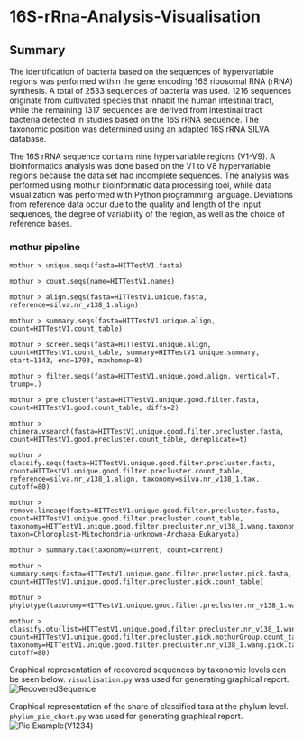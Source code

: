 # 16S-rRna-Analysis-Visualisation

## Summary
The identification of bacteria based on the sequences of hypervariable regions was performed within the gene encoding 16S ribosomal RNA (rRNA) synthesis. 
A total of 2533 sequences of bacteria was used. 1216 sequences originate from cultivated species that inhabit the human intestinal tract, while the remaining 1317 sequences are derived from intestinal tract bacteria detected in studies based on the 16S rRNA sequence. The taxonomic position was determined using an adapted 16S rRNA SILVA database. 

The 16S rRNA sequence contains nine hypervariable regions (V1-V9).  A bioinformatics analysis was done based on the V1 to V8 hypervariable regions because the data set had incomplete sequences.
The analysis was performed using mothur bioinformatic data processing tool, while data visualization was performed with Python programming language. 
Deviations from reference data occur due to the quality and length of the input sequences, the degree of variability of the region, as well as the choice of reference bases.

### mothur pipeline

```
mothur > unique.seqs(fasta=HITTestV1.fasta)

mothur > count.seqs(name=HITTestV1.names)

mothur > align.seqs(fasta=HITTestV1.unique.fasta, reference=silva.nr_v138_1.align)

mothur > summary.seqs(fasta=HITTestV1.unique.align, count=HITTestV1.count_table)

mothur > screen.seqs(fasta=HITTestV1.unique.align, count=HITTestV1.count_table, summary=HITTestV1.unique.summary, start=1143, end=1793, maxhomop=8)

mothur > filter.seqs(fasta=HITTestV1.unique.good.align, vertical=T, trump=.)

mothur > pre.cluster(fasta=HITTestV1.unique.good.filter.fasta, count=HITTestV1.good.count_table, diffs=2)

mothur > chimera.vsearch(fasta=HITTestV1.unique.good.filter.precluster.fasta, count=HITTestV1.good.precluster.count_table, dereplicate=t) 

mothur > classify.seqs(fasta=HITTestV1.unique.good.filter.precluster.fasta, count=HITTestV1.unique.good.filter.precluster.count_table, reference=silva.nr_v138_1.align, taxonomy=silva.nr_v138_1.tax, cutoff=80)

mothur > remove.lineage(fasta=HITTestV1.unique.good.filter.precluster.fasta, count=HITTestV1.unique.good.filter.precluster.count_table, taxonomy=HITTestV1.unique.good.filter.precluster.nr_v138_1.wang.taxonomy, taxon=Chloroplast-Mitochondria-unknown-Archaea-Eukaryota)

mothur > summary.tax(taxonomy=current, count=current)

mothur > summary.seqs(fasta=HITTestV1.unique.good.filter.precluster.pick.fasta, count=HITTestV1.unique.good.filter.precluster.pick.count_table)

mothur > phylotype(taxonomy=HITTestV1.unique.good.filter.precluster.nr_v138_1.wang.pick.taxonomy) 

mothur > classify.otu(list=HITTestV1.unique.good.filter.precluster.nr_v138_1.wang.pick.tx.list, count=HITTestV1.unique.good.filter.precluster.pick.mothurGroup.count_table, taxonomy=HITTestV1.unique.good.filter.precluster.nr_v138_1.wang.pick.taxonomy, cutoff=80) 
```


Graphical representation of recovered sequences by taxonomic levels can be seen below. `visualisation.py` was used for generating graphical report. 
![RecoveredSequence](https://user-images.githubusercontent.com/91345686/161155200-8da64874-c6b1-4d79-8a66-3b872bf87b91.png)

Graphical representation of the share of classified taxa at the phylum level. `phylum_pie_chart.py` was used for generating graphical report.
![Pie Example(V1234)](https://user-images.githubusercontent.com/91345686/161162580-d522f0ea-1fbe-480f-b6d1-daa14c960621.png)

